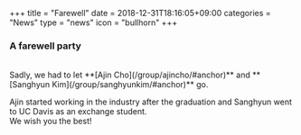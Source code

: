 +++
title = "Farewell"
date = 2018-12-31T18:16:05+09:00
categories = "News"
type = "news"
icon = "bullhorn"
+++

### A farewell party
<div class='image'>
<img src="/images/groupphoto_20181220_fix.jpg" class="img-responsive; width:50%;" alt="">
</div>
<br>
Sadly, we had to let **[Ajin Cho](/group/ajincho/#anchor)** and **[Sanghyun Kim](/group/sanghyunkim/#anchor)** go.

Ajin started working in the industry after the graduation and Sanghyun went to UC Davis as an exchange student.
<br>
We wish you the best!
<br>
